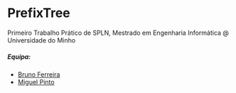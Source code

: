 # PrefixTree
Primeiro Trabalho Prático de SPLN, Mestrado em Engenharia Informática @ Universidade do Minho

##### Equipa:

* [Bruno Ferreira](https://github.com/chalkos)
* [Miguel Pinto](https://github.com/miguelpinto98)
